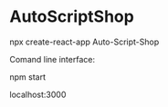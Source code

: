 # AutoScriptShop

npx create-react-app Auto-Script-Shop


Comand line interface:

npm start

localhost:3000